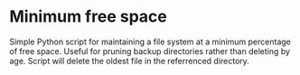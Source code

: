 Minimum free space
=================

<p>Simple Python script for maintaining a file system at a minimum percentage of free space.
Useful for pruning backup directories rather than deleting by age.
Script will delete the oldest file in the referrenced directory.</p>
